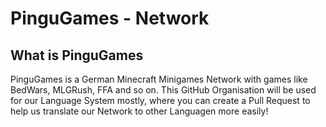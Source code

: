 # PinguGames - Network

## What is PinguGames

PinguGames is a German Minecraft Minigames Network with games like BedWars, MLGRush, FFA and so on. This GitHub Organisation will be used for our Language System mostly, where you can create a Pull Request to help us translate our Network to other Languagen more easily!
